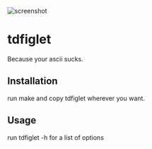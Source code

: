 ![screenshot](https://github.com/tat3r/tdfiglet/blob/master/screenshot.png?raw=true)

# tdfiglet

Because your ascii sucks.

## Installation

run make and copy tdfiglet wherever you want.

## Usage

run tdfiglet -h for a list of options
